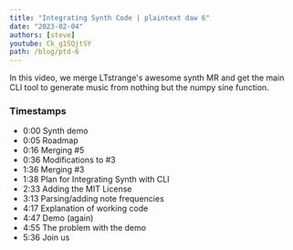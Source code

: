 ```yaml
---
title: "Integrating Synth Code | plaintext daw 6"
date: "2023-02-04"
authors: [steve]
youtube: Ck_g1SQjtSY
path: /blog/ptd-6
---
```


<YouTubePlayer youtubeLink={frontmatter.youtube} />

In this video, we merge LTstrange's awesome synth MR and get the main CLI tool to generate music from nothing but the numpy sine function.

<!-- truncate -->

### Timestamps

- 0:00 Synth demo
- 0:05 Roadmap
- 0:16 Merging #5
- 0:36 Modifications to #3
- 1:36 Merging #3
- 1:38 Plan for Integrating Synth with CLI
- 2:33 Adding the MIT License
- 3:13 Parsing/adding note frequencies
- 4:17 Explanation of working code
- 4:47 Demo (again)
- 4:55 The problem with the demo
- 5:36 Join us

